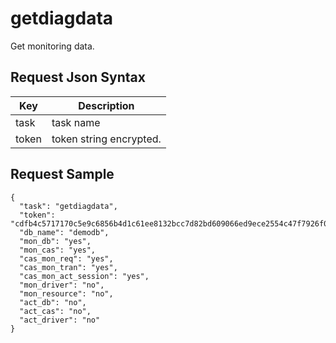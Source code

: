 # getdiagdata

Get monitoring data.

## Request Json Syntax

| **Key** | **Description** |
| --- | --- |
| task | task name |
| token | token string encrypted. |

## Request Sample

```
{
  "task": "getdiagdata",
  "token": "cdfb4c5717170c5e9c6856b4d1c61ee8132bcc7d82bd609066ed9ece2554c47f7926f07dd201b6aa",
  "db_name": "demodb",
  "mon_db": "yes",
  "mon_cas": "yes",
  "cas_mon_req": "yes",
  "cas_mon_tran": "yes",
  "cas_mon_act_session": "yes",
  "mon_driver": "no",
  "mon_resource": "no",
  "act_db": "no",
  "act_cas": "no",
  "act_driver": "no"
}
```
